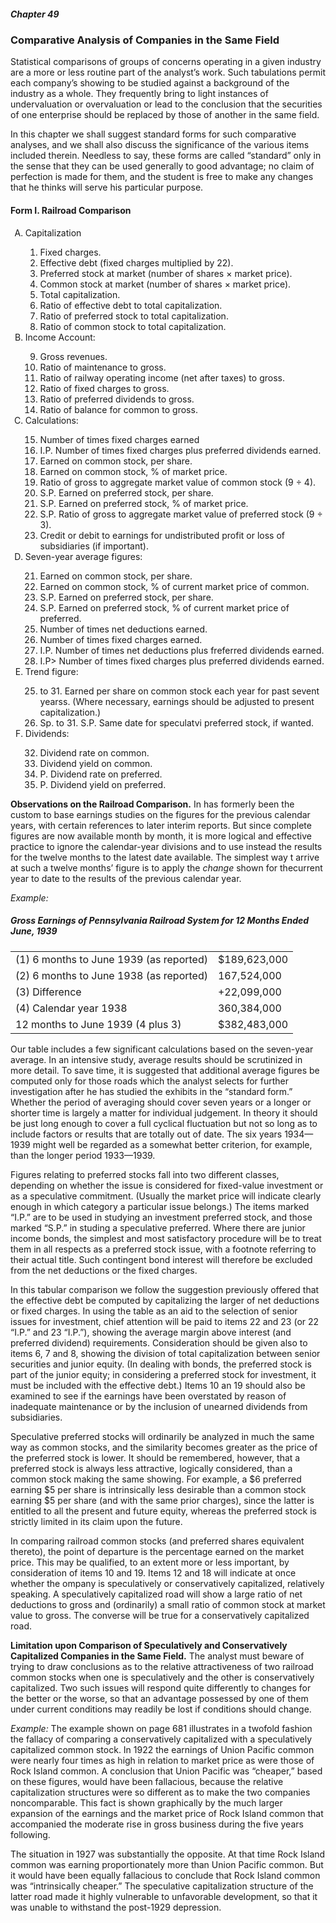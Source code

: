 ##### Chapter 49

### Comparative Analysis of Companies in the Same Field

Statistical comparisons of groups of concerns operating in a given industry are a more or less routine part of the analyst’s work. Such tabulations permit each company’s showing to be studied against a background of the industry as a whole. They frequently bring to light instances of undervaluation or overvaluation or lead to the conclusion that the securities of one enterprise should be replaced by those of another in the same field.

In this chapter we shall suggest standard forms for such comparative analyses, and we shall also discuss the significance of the various items included therein. Needless to say, these forms are called “standard” only in the sense that they can be used generally to good advantage; no claim of perfection is made for them, and the student is free to make any changes that he thinks will serve his particular purpose.

#### Form I. Railroad Comparison

<ol type="A">
  <li>Capitalization</li>

  <ol type="1">
    <li>Fixed charges.</li>
    <li>Effective debt (fixed charges multiplied by 22).</li>
    <li>Preferred stock at market (number of shares × market price).</li>
    <li>Common stock at market (number of shares × market price).</li>
    <li>Total capitalization.</li>
    <li>Ratio of effective debt to total capitalization.</li>
    <li>Ratio of preferred stock to total capitalization.</li>
    <li>Ratio of common stock to total capitalization.</li>
  </ol>

  <li>Income Account: </li>

  <ol type="1" start="9">
    <li>Gross revenues.</li>
    <li>Ratio of maintenance to gross.</li>
    <li>Ratio of railway operating income (net after taxes) to gross.</li>
    <li>Ratio of fixed charges to gross.</li>
    <li>Ratio of preferred dividends to gross.</li>
    <li>Ratio of balance for common to gross.</li>
  </ol>

  <li>Calculations:</li>

  <ol type="1" start="15">
    <li>Number of times fixed charges earned</li>
    <li>I.P. Number of times fixed charges plus preferred dividends earned.</li>
    <li>Earned on common stock, per share.</li>
    <li>Earned on common stock, % of market price.</li>
    <li>Ratio of gross to aggregate market value of common stock (9 ÷ 4).</li>
    <li>S.P. Earned on preferred stock, per share.</li>
    <li>S.P. Earned on preferred stock, % of market price.</li>
    <li>S.P. Ratio of gross to aggregate market value of preferred stock (9 ÷ 3).</li>
    <li>Credit or debit to earnings for undistributed profit or loss of subsidiaries (if important).</li>
  </ol>

  <li>Seven-year average figures:</li>

  <ol type="1" start="21">
    <li>Earned on common stock, per share.</li>
    <li>Earned on common stock, % of current market price of common.</li>
    <li>S.P. Earned on preferred stock, per share.</li>
    <li>S.P. Earned on preferred stock, % of current market price of preferred.</li>
    <li>Number of times net deductions earned.</li>
    <li>Number of times fixed charges earned.</li>
    <li>I.P. Number of times net deductions plus freferred dividends earned.</li>
    <li>I.P> Number of times fixed charges plus preferred dividends earned.</li>
  </ol>

  <li>Trend figure:</li>

  <ol type="1" start="25">
    <li> to 31. Earned per share on common stock each year for past sevent yearss. (Where necessary, earnings should be adjusted to present capitalization.)</li>
    <li>Sp. to 31. S.P. Same date for speculatvi preferred stock, if wanted.</li>
  </ol>

  <li>Dividends:</li>

  <ol type="1" start="32">
    <li>Dividend rate on common.</li>
    <li>Dividend yield on common.</li>
    <li>P. Dividend rate on preferred.</li>
    <li>P. Dividend yield on preferred.</li>
  </ol>
</ol>

**Observations on the Railroad Comparison.** In has formerly been the custom to base earnings studies on the figures for the previous calendar years, with certain references to later interim reports. But since complete figures are now available month by month, it is more logical and effective practice to ignore the calendar-year divisions and to use instead the results for the twelve months to the latest date available. The simplest way t arrive at such a twelve months’ figure is to apply the *change* shown for thecurrent year to date to the results of the previous calendar year.

*Example:*

##### Gross Earnings of Pennsylvania Railroad System for 12 Months Ended June, 1939

<table>
  <tr>
    <td>(1) 6 months to June 1939 (as reported)</td>
    <td>$189,623,000</td>
  </tr>
  <tr>
    <td>(2) 6 months to June 1938 (as reported)</td>
    <td>167,524,000</td>
  </tr>
  <tr>
    <td>(3) Difference</td>
    <td>+22,099,000</td>
  </tr>
  <tr>
    <td>(4) Calendar year 1938</td>
    <td>360,384,000</td>
  </tr>
  <tr>
    <td>12 months to June 1939 (4 plus 3)</td>
    <td>$382,483,000</td>
  </tr>
</table>

Our table includes a few significant calculations based on the seven-year average. In an intensive study, average results should be scrutinized in more detail. To save time, it is suggested that additional average figures be computed only for those roads which the analyst selects for further investigation after he has studied the exhibits in the “standard form.” Whether the period of averaging should cover seven years or a longer or shorter time is largely a matter for individual judgement. In theory it should be just long enough to cover a full cyclical fluctuation but not so long as to include factors or results that are totally out of date. The six years 1934—1939 might well be regarded as a somewhat better criterion, for example, than the longer period 1933—1939.

Figures relating to preferred stocks fall into two different classes, depending on whether the issue is considered for fixed-value investment or as a speculative commitment. (Usually the market price will indicate clearly enough in which category a particular issue belongs.) The items marked “I.P.” are to be used in studying an investment preferred stock, and those marked “S.P.” in studing a speculative preferred. Where there are junior income bonds, the simplest and most satisfactory procedure will be to treat them in all respects as a preferred stock issue, with a footnote referring to their actual title. Such contingent bond interest will therefore be excluded from the net deductions or the fixed charges.

In this tabular comparison we follow the suggestion previously offered that the effective debt be computed by capitalizing the larger of net deductions or fixed charges. In using the table as an aid to the selection of senior issues for investment, chief attention will be paid to items 22 and 23 (or 22 “I.P.” and 23 “I.P.”), showing the average margin above interest (and preferred dividend) requirements. Consideration should be given also to items 6, 7 and 8, showing the division of total capitalization between senior securities and junior equity. (In dealing with bonds, the preferred stock is part of the junior equity; in considering a preferred stock for investment, it must be included with the effective debt.) Items 10 an 19 should also be examined to see if the earnings have been overstated by reason of inadequate maintenance or by the inclusion of unearned dividends from subsidiaries.

Speculative preferred stocks will ordinarily be analyzed in much the same way as common stocks, and the similarity becomes greater as the price of the preferred stock is lower. It should be remembered, however, that a preferred stock is always less attractive, logically considered, than a common stock making the same showing. For example, a $6 preferred earning $5 per share is intrinsically less desirable than a common stock earning $5 per share (and with the same prior charges), since the latter is entitled to all the present and future equity, whereas the preferred stock is strictly limited in its claim upon the future.

In comparing railroad common stocks (and preferred shares equivalent thereto), the point of departure is the percentage earned on the market price. This may be qualified, to an extent more or less important, by consideration of items 10 and 19. Items 12 and 18 will indicate at once whether the ompany is speculatively or conservatively capitalized, relatively speaking. A speculatively capitalized road will show a large ratio of net deductions to gross and (ordinarily) a small ratio of common stock at market value to gross. The converse will be true for a conservatively capitalized road.

**Limitation upon Comparison of Speculatively and Conservatively Capitalized Companies in the Same Field.** The analyst must beware of trying to draw conclusions as to the relative attractiveness of two railroad common stocks when one is speculatively and the other is conservatively capitalized. Two such issues will respond quite differently to changes for the better or the worse, so that an advantage possessed by one of them under current conditions may readily be lost if conditions should change.

*Example:* The example shown on page 681 illustrates in a twofold fashion the fallacy of comparing a conservatively capitalized with a speculatively capitalized common stock. In 1922 the earnings of Union Pacific common were nearly four times as high in relation to market price as were those of Rock Island common. A conclusion that Union Pacific was “cheaper,” based on these figures, would have been fallacious, because the relative capitalization structures were so different as to make the two companies noncomparable. This fact is shown graphically by the much larger expansion of the earnings and the market price of Rock Island common that accompanied the moderate rise in gross business during the five years following.

The situation in 1927 was substantially the opposite. At that time Rock Island common was earning proportionately more than Union Pacific common. But it would have been equally fallacious to conclude that Rock Island common was “intrinsically cheaper.” The speculative capitalization structure of the latter road made it highly vulnerable to unfavorable development, so that it was unable to withstand the post-1929 depression.
